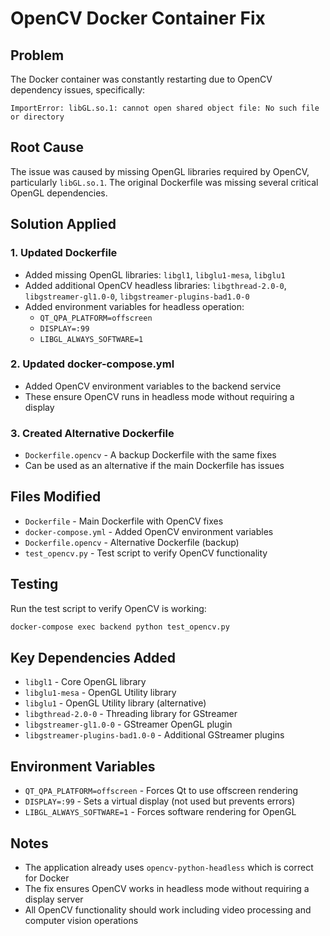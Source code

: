# OpenCV Docker Container Fix

## Problem
The Docker container was constantly restarting due to OpenCV dependency issues, specifically:
```
ImportError: libGL.so.1: cannot open shared object file: No such file or directory
```

## Root Cause
The issue was caused by missing OpenGL libraries required by OpenCV, particularly `libGL.so.1`. The original Dockerfile was missing several critical OpenGL dependencies.

## Solution Applied

### 1. Updated Dockerfile
- Added missing OpenGL libraries: `libgl1`, `libglu1-mesa`, `libglu1`
- Added additional OpenCV headless libraries: `libgthread-2.0-0`, `libgstreamer-gl1.0-0`, `libgstreamer-plugins-bad1.0-0`
- Added environment variables for headless operation:
  - `QT_QPA_PLATFORM=offscreen`
  - `DISPLAY=:99`
  - `LIBGL_ALWAYS_SOFTWARE=1`

### 2. Updated docker-compose.yml
- Added OpenCV environment variables to the backend service
- These ensure OpenCV runs in headless mode without requiring a display

### 3. Created Alternative Dockerfile
- `Dockerfile.opencv` - A backup Dockerfile with the same fixes
- Can be used as an alternative if the main Dockerfile has issues

## Files Modified
- `Dockerfile` - Main Dockerfile with OpenCV fixes
- `docker-compose.yml` - Added OpenCV environment variables
- `Dockerfile.opencv` - Alternative Dockerfile (backup)
- `test_opencv.py` - Test script to verify OpenCV functionality

## Testing
Run the test script to verify OpenCV is working:
```bash
docker-compose exec backend python test_opencv.py
```

## Key Dependencies Added
- `libgl1` - Core OpenGL library
- `libglu1-mesa` - OpenGL Utility library
- `libglu1` - OpenGL Utility library (alternative)
- `libgthread-2.0-0` - Threading library for GStreamer
- `libgstreamer-gl1.0-0` - GStreamer OpenGL plugin
- `libgstreamer-plugins-bad1.0-0` - Additional GStreamer plugins

## Environment Variables
- `QT_QPA_PLATFORM=offscreen` - Forces Qt to use offscreen rendering
- `DISPLAY=:99` - Sets a virtual display (not used but prevents errors)
- `LIBGL_ALWAYS_SOFTWARE=1` - Forces software rendering for OpenGL

## Notes
- The application already uses `opencv-python-headless` which is correct for Docker
- The fix ensures OpenCV works in headless mode without requiring a display server
- All OpenCV functionality should work including video processing and computer vision operations
